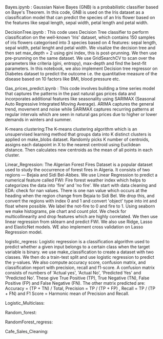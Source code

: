 Bayes.ipynb : Gaussian Naive Bayes (GNB) is a probabilistic classifier based on Baye's Theorem. In this code, GNB is used on the Iris dataset as a classification model that can predict the species of an Iris flower based on the features like sepal length, sepal width, petal length and petal width.

DecisionTree.ipynb : This code uses Decision Tree classifier to perform classification on the well-known 'Iris' dataset, which contains 150 samples of iris flowers categorised into 3 species based on 4 features: sepal length, sepal width, petal lenght and petal width. We visalize the decision tree and then set max_depth = 2 using gini index, this is post-prunning. We then use pre-prunning on the same dataset. We use GridSearchCV to scan over the parameters like criteria (gini, entropy), max-depth and find the best-fit parameters. In this notebook, we also implement Decision tree regressor on Diabetes dataset to predict the outcome i.e. the quantitative measure of the disease based on 10 factors like BMI, blood pressure etc. 

Gas_prices_predict.ipynb : This code involves building a time series model that captures the patterns in the past natural gas prices data and incorporates additional features like seasonality using SARIMAX (Seasonal Auto Regressive Integrated Moving Average). ARIMA captures the general trend, movement and noise while SARIMAX captures recurring patterns at regular intervals which are seen in natural gas prices due to higher or lower demands in winters and summer.

K-means clustering:The K-means clustering algorithm which is an unsupervised learning method that groups data into K distinct clusters is applied on make_blobs dataset. Randomly picks K number of centroids, assigns each datapoint in X to the nearest centroid using Euclidean distance. Then calculates new centroids as the mean of all points in each cluster.

Linear_Regression: The Algerian Forest Fires Dataset is a popular dataset used to study the occurrence of forest fires in Algeria. It consists of two regions — Bejaia and Sidi Bel-Abbes. We use Linear Regression to predict a numerical feature called FWI: Fire forest weather index which helps to categorizes the data into 'fire' and 'no fire'.  We start with data cleaning and EDA: check for nan values. There is one nan value which occurs at the heading when the region change from Bejaia to Sidi Bel. We drop this, and convert the regions with index 0 and 1 and convert 'object' type into int and float where possible. We label the not-fire to 0 and fire to 1. Using seaborn we make histograms, pie chart and count plot. We check for multicollinearity and drop features which are highly correlated. We then use linear regression from sklearn and predict FWI. We also use Ridge, Lasso and ElasticNet models. WE also implement cross validation on Lasso Regression model.

logistic_regress: Logistic regression is a classification algorithm used to predict whether a given input belongs to a certain class when the target variable is binary. we use make_classification to create a dataset with two classes. We then do a train-test split and use logistic regression to predict the y-values. We also compute accuracy score, confusion matrix, and classification report with precision, recall and f1-score. A confusion matrix consists of numbers of 'Actual yes', 'Actual No', 'Predicted Yes' and 'Predicted No'. These give True Positive (TP), True Negative (TN), False Positive (FP) and False Negative (FN). The other matrix predicted are: Accuracy = (TP + TN) / Total, Precision = TP / (TP + FP) , Recall = TP / (TP + FN) and F1 Score = Harmonic mean of Precision and Recall.  

Logistic_Multiclass: 

Random_forest:

RandomForest_regress:

Cafe_Sales_Cleaning: 
